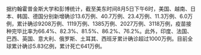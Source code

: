 据约翰霍普金斯大学和彭博统计，截至美东时间8月5日下午6时，美国、越南、日本、韩国、德国分别新增确诊13.6万例、40.7万例、23.4万例、11.3万例、6.0万例，累计确诊9208万例、1119万例、1385万例、2027万例、3118万例，疫苗接种完毕比率为66.4%、82.3%、81.5%、86.2%、76.2%。此外，印度、法国、巴西、英国、意大利、俄罗斯、土耳其、西班牙累计确诊超过1000万例。目前全球累计确诊5.83亿例，累计死亡641万例。